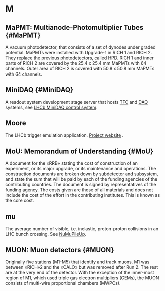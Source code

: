 # M

## MaPMT: Multianode-Photomultiplier Tubes {#MaPMT}

A vacuum photodetector, that consists of a set of dynodes under graded potential.
MaPMTs were installed with Upgrade-1 in RICH 1 and RICH 2.
They replace the previous photodetectors, called [HPD](#HPD).
RICH 1 and inner parts of RICH 2 are covered by the 25.4 x 25.4 mm MaPMTs with 64 channels.
Outer area of RICH 2 is covered with 50.8 x 50.8 mm MaPMTs with 64 channels. 

## MiniDAQ {#MiniDAQ}

A readout system development stage server that hosts [TFC](#TFC) and [DAQ](#DAQ) systems, see [LHCb MiniDAQ control system](https://cds.cern.ch/record/2702137/files/10.1051_epjconf_201921401005.pdf).

## Moore

The LHCb trigger emulation application. [Project website](http://lhcbdoc.web.cern.ch/lhcbdoc/moore/) .

## MoU: Memorandum of Understanding {#MoU}

A document for the «RRB» stating the cost of construction of an experiment, or its major upgrade, or its maintenance and operations.
The construction documents are broken down by subdetector and subsystem, and state the sum that will be paid by each
of the funding agencies of the contributing countries. The document is signed by representatives of the funding agency.
The costs given are those of all materials and does not include the cost of the effort in the contributing institutes.
This is known as the core cost.

## mu

The average number of visible, i.e. inelastic, proton-proton collisions in an LHC bunch crossing.
See [NuMuPileUp](https://twiki.cern.ch/twiki/bin/view/LHCb/NuMuPileUp).

## MUON: Muon detectors {#MUON}

Originally five stations (M1-M5) that identify and track muons.
M1 was between «RICH»2 and the «CALO» but was removed after Run 2.
The rest are at the very end of the detector.
With the exception of the inner-most region of M1, which used triple gas electron multipliers (GEMs), the MUON consists of multi-wire proportional chambers (MWPCs).
